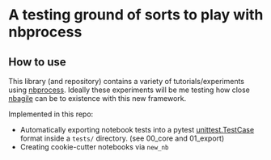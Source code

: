 A testing ground of sorts to play with nbprocess
================

<!-- WARNING: THIS FILE WAS AUTOGENERATED! DO NOT EDIT! -->

## How to use

This library (and repository) contains a variety of
tutorials/experiments using
[nbprocess](https://github.com/fastai/nbprocess). Ideally these
experiments will be me testing how close
[nbagile](https://github.com/muellerzr/nbagile) can be to existence with
this new framework.

Implemented in this repo:

-   Automatically exporting notebook tests into a pytest
    [unittest.TestCase](https://docs.python.org/3/library/unittest.html#unittest.TestCase)
    format inside a `tests/` directory. (see 00_core and 01_export)
-   Creating cookie-cutter notebooks via `new_nb`
